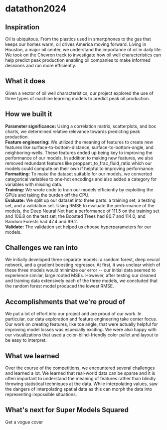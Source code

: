 # datathon2024

## Inspiration
Oil is ubiquitous. From the plastics used in smartphones to the gas that keeps our homes warm, oil drives America moving forward. Living in Houston, a major oil center, we understand the importance of oil in daily life. We took on the Chevron track to investigate how oil well characteristics can help predict peak production enabling oil companies to make informed decisions and run more efficiently. 

## What it does
Given a vector of oil well characteristics, our project explored the use of three types of machine learning models to predict peak oil production. 

## How we built it
**Parameter significance:** Using a correlation matrix, scatterplots, and box charts, we determined relative relevance towards predicting peak production.  
**Feature engineering:** We utilized the meaning of features to create new features like surface-to-bottom-distance, surface-to-bottom-angle, and neighboring-wells. These features ended up being key to improving the performance of our models. In addition to making new features, we also removed redundant features like proppant_to_frac_fluid_ratio which our models could compute on their own if helpful to improving performance.  
**Formatting:** To make the dataset suitable for our models, we converted categorical variables to one-hot encodings and also added a category for variables with missing data.  
**Training:** We wrote code to train our models efficiently by exploiting the GPUs and taking the burden off the CPU.  
**Evaluate:** We split up our dataset into three parts: a training set, a testing set, and a validation set. Using RMSE to evaluate the performance of the models, the Deep Neural Net had a performance of 111.5 on the training set and 106.8 on the test set; the Boosted Trees had 80.7 and 114.0; and Random Forests had 47.4 and 99.2.  
**Validate:** The validation set helped us choose hyperparameters for our models.

## Challenges we ran into
We initially developed three separate models: a random forest, deep neural network, and a gradient boosting regressor. At first, it was unclear which of these three models would minimize our error -- our initial data seemed to experience similar, large rooted MSEs. However, after testing our cleaned and training data extensively each of the three models, we concluded that the random forest model produced the lowest RMSE. 

## Accomplishments that we're proud of
We put a lot of effort into our project and are proud of our work. In particular, our data exploration and feature engineering take center focus. Our work on creating features, like toe angle, that were actually helpful for improving model losses was especially exciting. We were also happy with our visualizations that used a color-blind-friendly color pallet and layout to be easy to interpret. 

## What we learned
Over the course of the competitions, we encountered several challenges and learned a lot. We learned that real-world data can be sparse and it is often important to understand the meaning of features rather than blindly throwing statistical techniques at the data. While interpolating values, saw the dangers of interpolating spatial data as this can morph the data into representing impossible situations.

## What's next for Super Models Squared
Get a vogue cover
